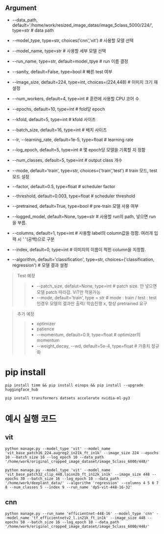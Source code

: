 ## Argument
* --data_path, default='/home/work/resized_image_datas/image_5class_5000/224/', type=str  # data path

* --model_type, type=str, choices('cnn','vit')              # 사용할 모델 선택
* --model_name, type=str                                    # 사용할 세부 모델 선택
* --run_name, type=str, default=model_tpye                  # run 이름 결정
* --sanity, default=False, type=bool                        # 빠른 test 여부

* --image_size, default=224, type=int, choices=(224,448)    # 이미지 크기 재설정
* --num_workers, default=4, type=int                        # 훈련에 사용할 CPU 코어 수

* --epochs, default=10, type=int                            # fold당 epoch
* --kfold, default=5, type=int                              # kfold 사이즈
* --batch_size, default=16, type=int                        # 배치 사이즈
* --lr, --learning_rate, default=1e-5, type=float           # learning rate
* --log_epoch, default=5, type=int                          # 몇 epoch당 모델을 기록할 지 정함
* --num_classes, default=5, type=int                        # output class 개수
* --mode, default='train', type=str, choices=('train','test') # train 모드, test 모드 설정

* --factor, default=0.5, type=float                         # scheduler factor
* --threshold, default=0.003, type=float                    # scheduler threshold

* --pretrained, default=True, type=bool                     # pre-train 모델 사용 여부
* --logged_model, default=None, type=str                    # 사용할 run의 path, 넣으면 run을 부름.

* --columns, default=1, type=int                            # 사용할 label의 column값을 정함. 여러개 입력 시 ' '(공백)으로 구분
* --index, default=0, type=int                              # 이미지의 이름이 적힌 column을 지정함.
* --algorithm, default='classification', type=str, choices=('classification, regression') # 모델 결과 설정

> Test 예정
>> * --patch_size, defalut=None, type=int                   # patch size. 안 넣으면 모델 patch 따라감. ViT만 적용가능
>> * --mode, default='train', type = str                    # mode : train / test : test 인경우 모델의 결과만 출력/ 학습진행 x, 항상 pretrained 요구

> 추가 예정
>> * optimizer
>> * patience
>> * --momentum, default=0.9, type=float                      # optimizer의 momentum
>> * --weight_decay, --wd, default=5e-4, type=float            # 가중치 정규화

# pip install
```
pip install timm && pip install einops && pip install --upgrade huggingface_hub
```
```
pip install transformers datsets accelerate nvidia-ml-py3
```

# 예시 실행 코드
## vit
```
python manage.py --model_type 'vit' --model_name 'vit_base_patch16_224.augreg2_in21k_ft_in1k' --image_size 224 --epochs 10 --batch_size 16 --log_epoch 10 --data_path '/home/work/original_cropped_image_dataset/image_5class_6000/448/' 
```
```
python manage.py --model_type 'vit' --model_name 'vit_base_patch32_clip_448.laion2b_ft_in12k_in1k' --image_size 448 --epochs 30 --batch_size 16 --log_epoch 10 --data_path '/home/work/deeplant_data/' --algorithm 'regression' --columns 4 5 6 7 8 --num_classes 5 --index 9 --run_name 'dp5-vit-448-16-32'  
```
## cnn
```
python manage.py --run_name 'efficientnet-448-16' --model_type 'cnn' --model_name 'tf_efficientnetv2_l.in21k_ft_in1k' --image_size 448 --epochs 50 --batch_size 16 --log_epoch 10 --data_path '/home/work/original_cropped_image_dataset/image_5class_6000/448/' 
```
